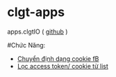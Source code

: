 # clgt-apps
apps.clgtIO ( [github](https://github.com/clgtIO/clgt-apps/) )

#Chức Năng:
- [Chuyển định dạng cookie fB](/fb/format-cookies.html)
- [Lọc access token/ cookie từ list](/fb/refine-list.html)

